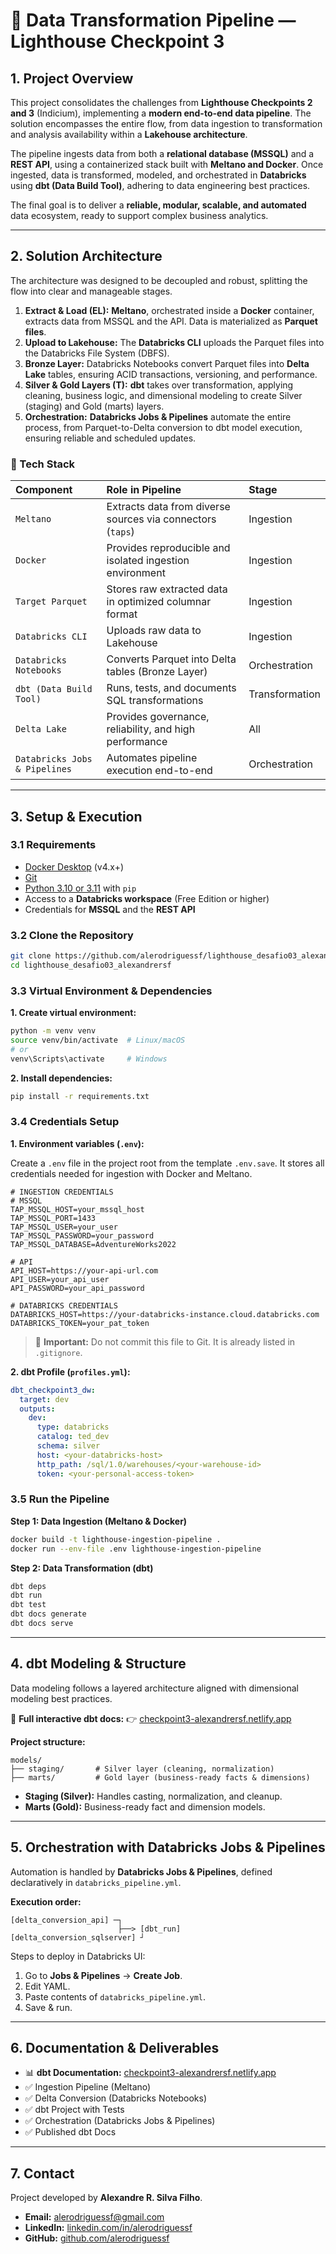 
# 🚀 Data Transformation Pipeline — Lighthouse Checkpoint 3

## 1. Project Overview

This project consolidates the challenges from **Lighthouse Checkpoints 2 and 3** (Indicium), implementing a **modern end-to-end data pipeline**. The solution encompasses the entire flow, from data ingestion to transformation and analysis availability within a **Lakehouse architecture**.

The pipeline ingests data from both a **relational database (MSSQL)** and a **REST API**, using a containerized stack built with **Meltano and Docker**. Once ingested, data is transformed, modeled, and orchestrated in **Databricks** using **dbt (Data Build Tool)**, adhering to data engineering best practices.

The final goal is to deliver a **reliable, modular, scalable, and automated** data ecosystem, ready to support complex business analytics.

---

## 2. Solution Architecture

The architecture was designed to be decoupled and robust, splitting the flow into clear and manageable stages.

1. **Extract & Load (EL):** **Meltano**, orchestrated inside a **Docker** container, extracts data from MSSQL and the API. Data is materialized as **Parquet files**.
2. **Upload to Lakehouse:** The **Databricks CLI** uploads the Parquet files into the Databricks File System (DBFS).
3. **Bronze Layer:** Databricks Notebooks convert Parquet files into **Delta Lake** tables, ensuring ACID transactions, versioning, and performance.
4. **Silver & Gold Layers (T):** **dbt** takes over transformation, applying cleaning, business logic, and dimensional modeling to create Silver (staging) and Gold (marts) layers.
5. **Orchestration:** **Databricks Jobs & Pipelines** automate the entire process, from Parquet-to-Delta conversion to dbt model execution, ensuring reliable and scheduled updates.

### 🔧 Tech Stack

| Component | Role in Pipeline | Stage |
| :--- | :--- | :--- |
| `Meltano` | Extracts data from diverse sources via connectors (`taps`) | Ingestion |
| `Docker` | Provides reproducible and isolated ingestion environment | Ingestion |
| `Target Parquet` | Stores raw extracted data in optimized columnar format | Ingestion |
| `Databricks CLI` | Uploads raw data to Lakehouse | Ingestion |
| `Databricks Notebooks` | Converts Parquet into Delta tables (Bronze Layer) | Orchestration |
| `dbt (Data Build Tool)` | Runs, tests, and documents SQL transformations | Transformation |
| `Delta Lake` | Provides governance, reliability, and high performance | All |
| `Databricks Jobs & Pipelines` | Automates pipeline execution end-to-end | Orchestration |

---

## 3. Setup & Execution

### 3.1 Requirements

* [Docker Desktop](https://www.docker.com/products/docker-desktop/) (v4.x+)
* [Git](https://git-scm.com/)
* [Python 3.10 or 3.11](https://www.python.org/) with `pip`
* Access to a **Databricks workspace** (Free Edition or higher)
* Credentials for **MSSQL** and the **REST API**

### 3.2 Clone the Repository

```bash
git clone https://github.com/alerodriguessf/lighthouse_desafio03_alexandrersf
cd lighthouse_desafio03_alexandrersf
````

### 3.3 Virtual Environment & Dependencies

**1. Create virtual environment:**

```bash
python -m venv venv
source venv/bin/activate  # Linux/macOS
# or
venv\Scripts\activate     # Windows
```

**2. Install dependencies:**

```bash
pip install -r requirements.txt
```

### 3.4 Credentials Setup

**1. Environment variables (`.env`):**

Create a `.env` file in the project root from the template `.env.save`. It stores all credentials needed for ingestion with Docker and Meltano.

```env
# INGESTION CREDENTIALS
# MSSQL
TAP_MSSQL_HOST=your_mssql_host
TAP_MSSQL_PORT=1433
TAP_MSSQL_USER=your_user
TAP_MSSQL_PASSWORD=your_password
TAP_MSSQL_DATABASE=AdventureWorks2022

# API
API_HOST=https://your-api-url.com
API_USER=your_api_user
API_PASSWORD=your_api_password

# DATABRICKS CREDENTIALS
DATABRICKS_HOST=https://your-databricks-instance.cloud.databricks.com
DATABRICKS_TOKEN=your_pat_token
```

> 🔐 **Important:** Do not commit this file to Git. It is already listed in `.gitignore`.

**2. dbt Profile (`profiles.yml`):**

```yaml
dbt_checkpoint3_dw:
  target: dev
  outputs:
    dev:
      type: databricks
      catalog: ted_dev
      schema: silver
      host: <your-databricks-host>
      http_path: /sql/1.0/warehouses/<your-warehouse-id>
      token: <your-personal-access-token>
```

### 3.5 Run the Pipeline

**Step 1: Data Ingestion (Meltano & Docker)**

```bash
docker build -t lighthouse-ingestion-pipeline .
docker run --env-file .env lighthouse-ingestion-pipeline
```

**Step 2: Data Transformation (dbt)**

```bash
dbt deps
dbt run
dbt test
dbt docs generate
dbt docs serve
```

---

## 4. dbt Modeling & Structure

Data modeling follows a layered architecture aligned with dimensional modeling best practices.

📄 **Full interactive dbt docs:**
👉 [checkpoint3-alexandrersf.netlify.app](https://checkpoint3-alexandrersf.netlify.app/#!/overview)

**Project structure:**

```
models/
├── staging/       # Silver layer (cleaning, normalization)
├── marts/         # Gold layer (business-ready facts & dimensions)
```

* **Staging (Silver):** Handles casting, normalization, and cleanup.
* **Marts (Gold):** Business-ready fact and dimension models.

---

## 5. Orchestration with Databricks Jobs & Pipelines

Automation is handled by **Databricks Jobs & Pipelines**, defined declaratively in `databricks_pipeline.yml`.

**Execution order:**

```
[delta_conversion_api] ─┐
                        ├──> [dbt_run]
[delta_conversion_sqlserver] ┘
```

Steps to deploy in Databricks UI:

1. Go to **Jobs & Pipelines** → **Create Job**.
2. Edit YAML.
3. Paste contents of `databricks_pipeline.yml`.
4. Save & run.

---

## 6. Documentation & Deliverables

* 📊 **dbt Documentation:** [checkpoint3-alexandrersf.netlify.app](https://checkpoint3-alexandrersf.netlify.app/#!/overview)
* ✅ Ingestion Pipeline (Meltano)
* ✅ Delta Conversion (Databricks Notebooks)
* ✅ dbt Project with Tests
* ✅ Orchestration (Databricks Jobs & Pipelines)
* ✅ Published dbt Docs

---

## 7. Contact

Project developed by **Alexandre R. Silva Filho**.

* **Email:** [alerodriguessf@gmail.com](mailto:alerodriguessf@gmail.com)
* **LinkedIn:** [linkedin.com/in/alerodriguessf](https://www.linkedin.com/in/alerodriguessf/)
* **GitHub:** [github.com/alerodriguessf](https://github.com/alerodriguessf)

```
